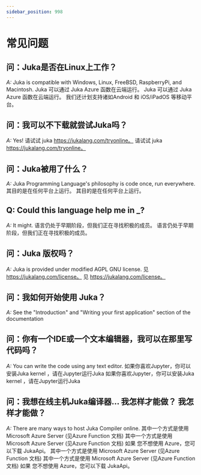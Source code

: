 ```yaml
---
sidebar_position: 998
---
```


# 常见问题

## 问：Juka是否在Linux上工作？

_A:_ Juka is compatible with Windows, Linux, FreeBSD, RaspberryPi, and Macintosh. Juka 可以通过 Juka Azure 函数在云端运行。 Juka 可以通过 Juka Azure 函数在云端运行。 我们还计划支持诸如Android 和 iOS/iPadOS 等移动平台。

## 问：我可以不下载就尝试Juka吗？

_A:_ Yes! 请试试 juka https://jukalang.com/tryonline。 请试试 juka https://jukalang.com/tryonline。

## 问：Juka被用了什么？

_A:_ Juka Programming Language's philosophy is code once, run everywhere. 其目的是在任何平台上运行。 其目的是在任何平台上运行。

## Q: Could this language help me in \_?

_A:_ It might. 语言仍处于早期阶段，但我们正在寻找积极的成员。 语言仍处于早期阶段，但我们正在寻找积极的成员。

## 问：Juka 版权吗？

_A:_ Juka is provided under modified AGPL GNU license. 见 https://jukalang.com/license。 见 https://jukalang.com/license。

## 问：我如何开始使用 Juka？

_A:_ See the "Introduction" and "Writing your first application" section of the documentation

## 问：你有一个IDE或一个文本编辑器，我可以在那里写代码吗？

_A:_ You can write the code using any text editor. 如果你喜欢Jupyter，你可以安装Juka kernel ，请在Jupyter运行Juka 如果你喜欢Jupyter，你可以安装Juka kernel ，请在Jupyter运行Juka

## 问：我想在线主机Juka编译器... 我怎样才能做？ 我怎样才能做？

_A:_ There are many ways to host Juka Compiler online. 其中一个方式是使用 Microsoft Azure Server (见Azure Function 文档) 其中一个方式是使用 Microsoft Azure Server (见Azure Function 文档) 如果 您不想使用 Azure，您可以下载 JukaApi。 其中一个方式是使用 Microsoft Azure Server (见Azure Function 文档) 其中一个方式是使用 Microsoft Azure Server (见Azure Function 文档) 如果 您不想使用 Azure，您可以下载 JukaApi。
